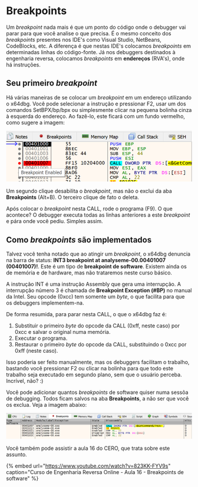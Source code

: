 # Breakpoints

Um *breakpoint* nada mais é que um ponto do código onde o debugger vai parar para que você analise o que precisa. É o mesmo conceito dos *breakpoints* presentes nos IDE's como Visual Studio, NetBeans, CodeBlocks, etc. A diferença é que nestas IDE's colocamos *breakpoints* em determinadas linhas do código-fonte. Já nos debuggers destinados à engenharia reversa, colocamos *breakpoints* em **endereços** (RVA's), onde há instruções.

## Seu primeiro *breakpoint*

Há várias maneiras de se colocar um *breakpoint* em um endereço utilizando o x64dbg. Você pode selecionar a instrução e pressionar F2, usar um dos comandos SetBPX/bp/bpx ou simplesmente clicar na pequena bolinha cinza à esquerda do endereço. Ao fazê-lo, este ficará com um fundo vermelho, como sugere a imagem:

![Colocando um breakpoint na CALL](../.gitbook/assets/x32dbg_03_breakpoint.png)

Um segundo clique desabilita o *breakpoint*, mas não o exclui da aba **Breakpoints** (Alt+B). O terceiro clique de fato o deleta.

Após colocar o *breakpoint* nesta CALL, rode o programa (F9). O que acontece? O debugger executa todas as linhas anteriores a este *breakpoint* e pára onde você pediu. Simples assim.

## Como *breakpoints* são implementados

Talvez você tenha notado que ao atingir um *breakpoint*, o x64dbg denuncia na barra de status: **INT3 breakpoint at analyseme-00.00401007 (00401007)!**. Este é um tipo de **breakpoint de software**. Existem ainda os de memória e de hardware, mas não trataremos neste curso básico.

A instrução INT é uma instrução Assembly que gera uma interrupção. A interrupção número 3 é chamada de **Breakpoint Exception (#BP)** no manual da Intel. Seu opcode (0xcc) tem somente um *byte*, o que facilita para que os debuggers implementem-na.

De forma resumida, para parar nesta CALL, o que o x64dbg faz é:

1. Substituir o primeiro *byte* do opcode da CALL (0xff, neste caso) por 0xcc e salvar o original numa memória.
2. Executar o programa.
3. Restaurar o primeiro *byte* do opcode da CALL, substituindo o 0xcc por 0xff (neste caso).

Isso poderia ser feito manualmente, mas os debuggers facilitam o trabalho, bastando você pressionar F2 ou clicar na bolinha para que todo este trabalho seja executado em segundo plano, sem que o usuário perceba. Incrível, não? :)

Você pode adicionar quantos *breakpoints* de software quiser numa sessõa de debugging. Todos ficam salvos na aba **Breakpoints**, a não ser que você os exclua. Veja a imagem abaixo:

![Lista de breakpoints](../.gitbook/assets/x32dbg_04_breakpoints.png)

Você também pode assistir a aula 16 do CERO, que trata sobre este assunto.

{% embed url="https://www.youtube.com/watch?v=823KK-FYV9s" caption="Curso de Engenharia Reversa Online - Aula 16 - Breakpoints de software" %}

